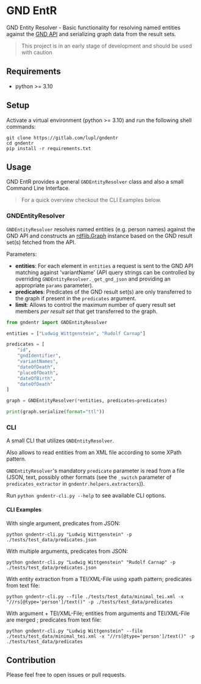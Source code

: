 # GND EntR

GND Entity Resolver - Basic functionality for resolving named entities against the [GND API](https://lobid.org/gnd/api) and serializing graph data from the result sets.

> This project is in an early stage of development and should be used with caution

## Requirements

* python >= 3.10

## Setup 

Activate a virtual environment (python >= 3.10) and run the following shell commands:

```shell
git clone https://gitlab.com/lupl/gndentr
cd gndentr
pip install -r requirements.txt
```
## Usage

GND EntR provides a general `GNDEntityResolver` class and also a small Command Line Interface.

> For a quick overview checkout the CLI Examples below.

### GNDEntityResolver 

`GNDEntityResolver` resolves named entities (e.g. person names) against the GND API and constructs an [rdflib.Graph](https://rdflib.readthedocs.io/en/stable/apidocs/rdflib.html#rdflib.graph.Graph) instance based on the GND result set(s) fetched from the API.

Parameters:

* **entities**: For each element in `entities` a request is sent to the GND API matching against 'variantName' (API query strings can be controlled by overriding `GNDEntityResolver._get_gnd_json` and providing an appropriate `params` parameter).
* **predicates**: Predicates of the GND result set(s) are only transferred to the graph if present in the `predicates` argument.
* **limit**: Allows to control the maximum number of query result set members *per result set* that get transferred to the graph.

```python
from gndentr import GNDEntityResolver

entities = ["Ludwig Wittgenstein", "Rudolf Carnap"]

predicates = [
    "id",
    "gndIdentifier",
    "variantNames",
    "dateOfDeath",
    "placeOfDeath",
    "dateOfBirth",
    "dateOfDeath"
]

graph = GNDEntityResolver(*entities, predicates=predicates)

print(graph.serialize(format="ttl"))
```

### CLI

A small CLI that utilizes `GNDEntityResolver`.

Also allows to read entities from an XML file according to some XPath pattern.

`GNDEntityResolver`'s mandatory `predicate` parameter is read from a file (JSON, text, possibly other formats (see the `_switch` parameter of `predicates_extractor` in `gndentr.helpers.extractors`)).

Run `python gndentr-cli.py --help` to see available CLI options.

#### CLI Examples

With single argument, predicates from JSON:

```shell
python gndentr-cli.py "Ludwig Wittgenstein" -p ./tests/test_data/predicates.json
```

With multiple arguments, predicates from JSON:

```shell
python gndentr-cli.py "Ludwig Wittgenstein" "Rudolf Carnap" -p ./tests/test_data/predicates.json
```

With entity extraction from a TEI/XML-File using xpath pattern; predicates from text file:

```shell
python gndentr-cli.py --file ./tests/test_data/minimal_tei.xml -x "//rs[@type='person']/text()" -p ./tests/test_data/predicates
```

With argument + TEI/XML-File; entities from arguments and TEI/XML-File are merged ; predicates from text file:

```shell
python gndentr-cli.py "Ludwig Wittgenstein" --file ./tests/test_data/minimal_tei.xml -x "//rs[@type='person']/text()" -p ./tests/test_data/predicates
```

## Contribution

Please feel free to open issues or pull requests.

